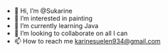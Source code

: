 - 👋 Hi, I’m @Sukarine
- 👀 I’m interested in painting
- 🌱 I’m currently learning Java
- 💞️ I’m looking to collaborate on all I can 
- 📫 How to reach me karinesuelen934@gmail.com

<!---
Sukarine/Sukarine is a ✨ special ✨ repository because its `README.md` (this file) appears on your GitHub profile.
You can click the Preview link to take a look at your changes.
--->
